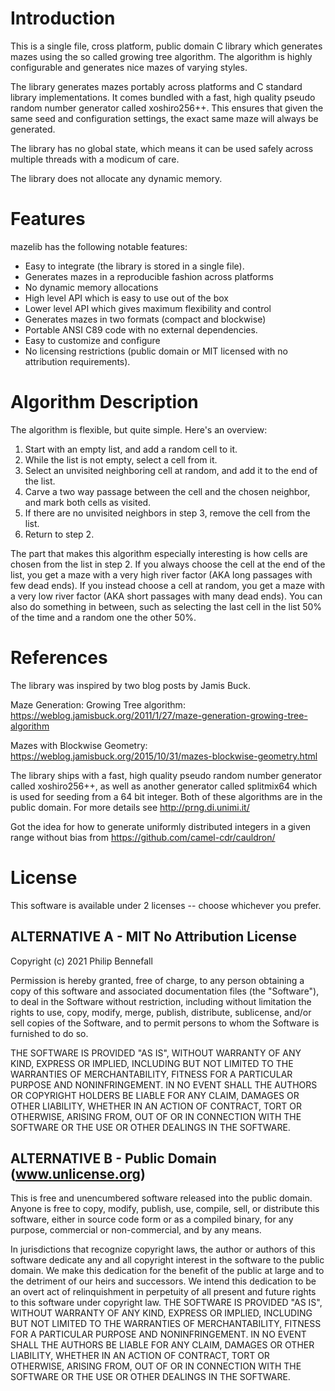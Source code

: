 # Introduction
This is a single file, cross platform, public domain C library which generates mazes using the so called growing tree algorithm.
The algorithm is highly configurable and generates nice mazes of varying styles.


The library generates mazes portably across platforms and C standard library implementations.
It comes bundled with a fast, high quality pseudo random number generator called xoshiro256++.
This ensures that given the same seed and configuration settings, the exact same maze will always be generated.


The library has no global state, which means it can be used safely across multiple threads with a modicum of care.


The library does not allocate any dynamic memory.


# Features
mazelib has the following notable features:
* Easy to integrate (the library is stored in a single file).
* Generates mazes in a reproducible fashion across platforms
* No dynamic memory allocations
* High level API which is easy to use out of the box
* Lower level API which gives maximum flexibility and control
* Generates mazes in two formats (compact and blockwise)
* Portable ANSI C89 code with no external dependencies.
* Easy to customize and configure
* No licensing restrictions (public domain or MIT licensed with no attribution requirements).

# Algorithm Description
The algorithm is flexible, but quite simple. Here's an overview:
1. Start with an empty list, and add a random cell to it.
2. While the list is not empty, select a cell from it.
3. Select an unvisited neighboring cell at random, and add it to the end of the list.
4. Carve a two way passage between the cell and the chosen neighbor, and mark both cells as visited.
5. If there are no unvisited neighbors in step 3, remove the cell from the list.
6. Return to step 2.


The part that makes this algorithm especially interesting is how cells are chosen from the list in step 2.
If you always choose the cell at the end of the list, you get a maze with a very high river factor (AKA long passages with few dead ends).
If you instead choose a cell at random, you get a maze with a very low river factor (AKA short passages with many dead ends).
You can also do something in between, such as selecting the last cell in the list 50% of the time and a random one the other 50%.


# References
The library was inspired by two blog posts by Jamis Buck.

Maze Generation: Growing Tree algorithm: https://weblog.jamisbuck.org/2011/1/27/maze-generation-growing-tree-algorithm

Mazes with Blockwise Geometry: https://weblog.jamisbuck.org/2015/10/31/mazes-blockwise-geometry.html

The library ships with a fast, high quality pseudo random number generator called xoshiro256++, as well as another generator called splitmix64 which is used for seeding from a 64 bit integer.
Both of these algorithms are in the public domain.
For more details see http://prng.di.unimi.it/

Got the idea for how to generate uniformly distributed integers in a given range without bias from https://github.com/camel-cdr/cauldron/


# License
This software is available under 2 licenses -- choose whichever you prefer.

## ALTERNATIVE A - MIT No Attribution License
Copyright (c) 2021 Philip Bennefall

Permission is hereby granted, free of charge, to any person obtaining a copy of
this software and associated documentation files (the "Software"), to deal in
the Software without restriction, including without limitation the rights to
use, copy, modify, merge, publish, distribute, sublicense, and/or sell copies
of the Software, and to permit persons to whom the Software is furnished to do
so.


THE SOFTWARE IS PROVIDED "AS IS", WITHOUT WARRANTY OF ANY KIND, EXPRESS OR
IMPLIED, INCLUDING BUT NOT LIMITED TO THE WARRANTIES OF MERCHANTABILITY,
FITNESS FOR A PARTICULAR PURPOSE AND NONINFRINGEMENT. IN NO EVENT SHALL THE
AUTHORS OR COPYRIGHT HOLDERS BE LIABLE FOR ANY CLAIM, DAMAGES OR OTHER
LIABILITY, WHETHER IN AN ACTION OF CONTRACT, TORT OR OTHERWISE, ARISING FROM,
OUT OF OR IN CONNECTION WITH THE SOFTWARE OR THE USE OR OTHER DEALINGS IN THE
SOFTWARE.

## ALTERNATIVE B - Public Domain (www.unlicense.org)
This is free and unencumbered software released into the public domain.
Anyone is free to copy, modify, publish, use, compile, sell, or distribute this
software, either in source code form or as a compiled binary, for any purpose,
commercial or non-commercial, and by any means.


In jurisdictions that recognize copyright laws, the author or authors of this
software dedicate any and all copyright interest in the software to the public
domain. We make this dedication for the benefit of the public at large and to
the detriment of our heirs and successors. We intend this dedication to be an
overt act of relinquishment in perpetuity of all present and future rights to
this software under copyright law.
THE SOFTWARE IS PROVIDED "AS IS", WITHOUT WARRANTY OF ANY KIND, EXPRESS OR
IMPLIED, INCLUDING BUT NOT LIMITED TO THE WARRANTIES OF MERCHANTABILITY,
FITNESS FOR A PARTICULAR PURPOSE AND NONINFRINGEMENT. IN NO EVENT SHALL THE
AUTHORS BE LIABLE FOR ANY CLAIM, DAMAGES OR OTHER LIABILITY, WHETHER IN AN
ACTION OF CONTRACT, TORT OR OTHERWISE, ARISING FROM, OUT OF OR IN CONNECTION
WITH THE SOFTWARE OR THE USE OR OTHER DEALINGS IN THE SOFTWARE.
